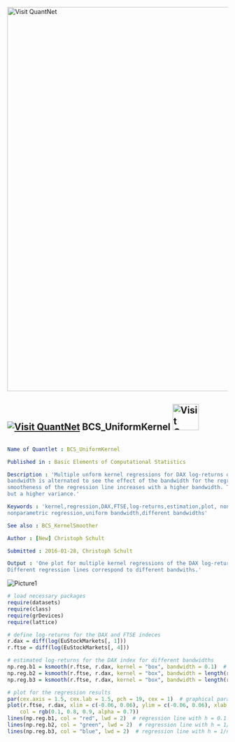 
[<img src="https://github.com/QuantLet/Styleguide-and-FAQ/blob/master/pictures/banner.png" width="880" alt="Visit QuantNet">](http://quantlet.de/index.php?p=info)

## [<img src="https://github.com/QuantLet/Styleguide-and-Validation-procedure/blob/master/pictures/qloqo.png" alt="Visit QuantNet">](http://quantlet.de/) **BCS_UniformKernel** [<img src="https://github.com/QuantLet/Styleguide-and-Validation-procedure/blob/master/pictures/QN2.png" width="60" alt="Visit QuantNet 2.0">](http://quantlet.de/d3/ia)

```yaml

Name of Quantlet : BCS_UniformKernel

Published in : Basic Elements of Computational Statistics

Description : 'Multiple unform kernel regressions for DAX log-returns on FTSE log-returns. The
bandwidth is alternated to see the effect of the bandwidth for the regression results. The
smootheness of the regression line increases with a higher bandwidth. This causes a smaller bias
but a higher variance.'

Keywords : 'kernel,regression,DAX,FTSE,log-returns,estimation,plot, nonparametric,univariate
nonparametric regression,uniform bandwidth,different bandwidths'

See also : BCS_KernelSmoother

Author : [New] Christoph Schult

Submitted : 2016-01-28, Christoph Schult

Output : 'One plot for multiple kernel regressions of the DAX log-returns on FTSE log-returns.
Different regression lines correspond to different bandwiths.'

```

![Picture1](BCS_UniformKernel.png)


```r
# load necessary packages
require(datasets)
require(class)
require(grDevices)
require(lattice)

# define log-returns for the DAX and FTSE indeces
r.dax = diff(log(EuStockMarkets[, 1]))
r.ftse = diff(log(EuStockMarkets[, 4]))

# estimated log-returns for the DAX index for different bandwidths
np.reg.b1 = ksmooth(r.ftse, r.dax, kernel = "box", bandwidth = 0.1)  # h = 0.1
np.reg.b2 = ksmooth(r.ftse, r.dax, kernel = "box", bandwidth = length(r.dax)^(-1))  # h = 1/n
np.reg.b3 = ksmooth(r.ftse, r.dax, kernel = "box", bandwidth = length(r.dax)^(-(1/2)))  # h = 1/n^0.5

# plot for the regression results
par(cex.axis = 1.5, cex.lab = 1.5, pch = 19, cex = 1)  # graphical parameters
plot(r.ftse, r.dax, xlim = c(-0.06, 0.06), ylim = c(-0.06, 0.06), xlab = "FTSE log-returns", ylab = "DAX log-returns", 
    col = rgb(0.1, 0.8, 0.9, alpha = 0.7))
lines(np.reg.b1, col = "red", lwd = 2)  # regression line with h = 0.1
lines(np.reg.b2, col = "green", lwd = 2)  # regression line with h = 1/n
lines(np.reg.b3, col = "blue", lwd = 2)  # regression line with h = 1/n^0.5
```
